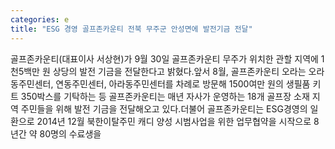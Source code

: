 ```yaml
---
categories: e
title: "ESG 경영 골프존카운티 전북 무주군 안성면에 발전기금 전달"
---
```

골프존카운티(대표이사 서상현)가 9월 30일 골프존카운티 무주가 위치한 관할 지역에 1천5백만 원 상당의 발전 기금을 전달한다고 밝혔다.앞서 8월, 골프존카운티 오라는 오라동주민센터, 연동주민센터, 아라동주민센터를 차례로 방문해 1500여만 원의 생필품 키트 350박스를 기탁하는 등 골프존카운티는 매년 자사가 운영하는 18개 골프장 소재 지역 주민들을 위해 발전 기금을 전달해오고 있다.더불어 골프존카운티는 ESG경영의 일환으로 2014년 12월 북한이탈주민 캐디 양성 시범사업을 위한 업무협약을 시작으로 8년간 약 80명의 수료생을